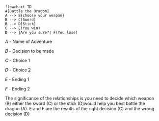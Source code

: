 ```mermaid

flowchart TD
A[Battle the Dragon]
A --> B{choose your weapon}
B --> C[Sword]
B --> D[Stick]
C --> E(You win)
D --> |Are you sure?| F(You lose)

```

*A* - Name of Adventure

*B* - Decision to be made 

*C* - Choice 1

*D* - Choice 2

*E* - Ending 1

*F* - Ending 2

The significance of the relationships is you need to decide which weapon (B) either the sword (C) or the stick (D)would help you best battle the dragon (A). E and F are the results of the right decision (C) and the wrong decision (D)